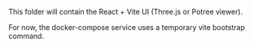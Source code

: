 This folder will contain the React + Vite UI (Three.js or Potree viewer).

For now, the docker-compose service uses a temporary vite bootstrap command.

